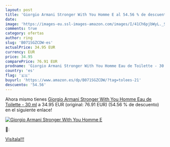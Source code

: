 ```yaml
---
layout: post
title: 'Giorgio Armani Stronger With You Homme E al 54.56 % de descuento'
date: 
image: 'https://images-eu.ssl-images-amazon.com/images/I/41Ch6pjbWyL._SL200_.jpg'
comments: true
category: ofertas
author: ring
slug: 'B071SGZCDW-es'
actualPrice: 34.95 EUR
currency: EUR
price: 34.95
comparePrice: 76.91 EUR
prodname: 'Giorgio Armani Stronger With You Homme Eau de Toilette - 30 ml'
country: 'es'
flag: '🇪🇸'
buyurl: 'https://www.amazon.es/dp/B071SGZCDW/?tag=tolees-21'
descuento: '54.56'
---
```


Ahora mismo tienes [Giorgio Armani Stronger With You Homme Eau de Toilette - 30 ml](https://www.amazon.es/dp/B071SGZCDW/?tag=tolees-21) a 34.95 EUR (original: 76.91 EUR) (54.56 %  de descuento) en el siguiente enlace!

[![Giorgio Armani Stronger With You Homme E](https://images-eu.ssl-images-amazon.com/images/I/41Ch6pjbWyL._SL200_.jpg)](https://www.amazon.es/dp/B071SGZCDW/?tag=tolees-21)

🔎:


[Visítala!!!](https://www.amazon.es/dp/B071SGZCDW/?tag=tolees-21)
